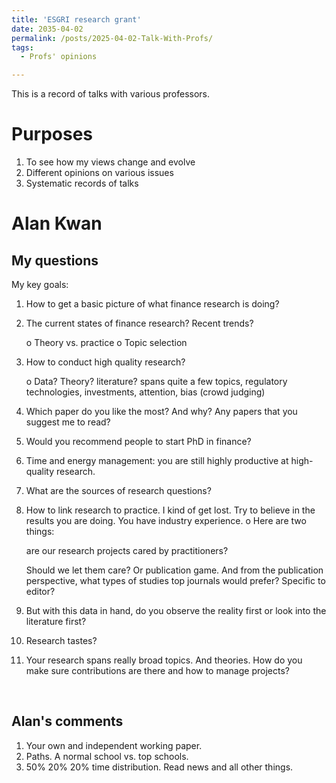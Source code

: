 ```yaml
---
title: 'ESGRI research grant'
date: 2035-04-02
permalink: /posts/2025-04-02-Talk-With-Profs/
tags:
  - Profs' opinions

---
```


This is a record of talks with various professors. 


Purposes
======

1. To see how my views change and evolve
2. Different opinions on various issues
3. Systematic records of talks

Alan Kwan
======

My questions
------
My key goals: 
1. How to get a basic picture of what finance research is doing?
2. The current states of finance research? Recent trends?

   o Theory vs. practice
   o Topic selection
3. How to conduct high quality research?

   o Data? Theory? literature? spans quite a few topics, regulatory technologies, investments, attention, bias (crowd judging)
4. Which paper do you like the most? And why? Any papers that you suggest me to read?
5. Would you recommend people to start PhD in finance?
6. Time and energy management: you are still highly productive at high-quality research.
7. What are the sources of research questions?
8. How to link research to practice. I kind of get lost. Try to believe in the results you are doing. You have industry experience.
   o Here are two things:

   are our research projects cared by practitioners?
   
   Should we let them care? Or publication game. And from the publication perspective, what types of studies top journals would prefer? Specific to editor?
9. But with this data in hand, do you observe the reality first or look into the literature first?
10. Research tastes?
11. Your research spans really broad topics. And theories. How do you make sure contributions are there and how to manage projects?

<br>

Alan's comments
------
1. Your own and independent working paper.
2. Paths. A normal school vs. top schools.
3. 50% 20% 20% time distribution. Read news and all other things.

